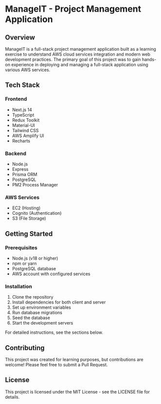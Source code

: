 # ManageIT - Project Management Application

## Overview

ManageIT is a full-stack project management application built as a learning exercise to understand AWS cloud services integration and modern web development practices. The primary goal of this project was to gain hands-on experience in deploying and managing a full-stack application using various AWS services.

## Tech Stack

### Frontend

- Next.js 14
- TypeScript
- Redux Toolkit
- Material-UI
- Tailwind CSS
- AWS Amplify UI
- Recharts

### Backend

- Node.js
- Express
- Prisma ORM
- PostgreSQL
- PM2 Process Manager

### AWS Services

- EC2 (Hosting)
- Cognito (Authentication)
- S3 (File Storage)

## Getting Started

### Prerequisites

- Node.js (v18 or higher)
- npm or yarn
- PostgreSQL database
- AWS account with configured services

### Installation

1. Clone the repository
2. Install dependencies for both client and server
3. Set up environment variables
4. Run database migrations
5. Seed the database
6. Start the development servers

For detailed instructions, see the sections below.

## Contributing

This project was created for learning purposes, but contributions are welcome! Please feel free to submit a Pull Request.

## License

This project is licensed under the MIT License - see the LICENSE file for details.
